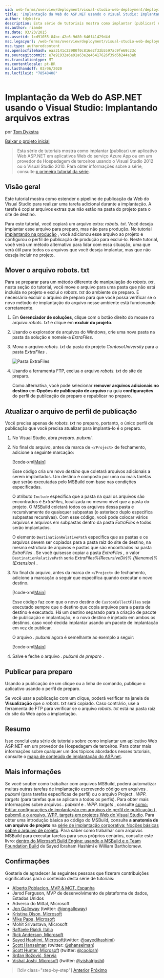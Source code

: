 ```yaml
---
uid: web-forms/overview/deployment/visual-studio-web-deployment/deploying-extra-files
title: 'Implantação da Web do ASP.NET usando o Visual Studio: Implantando arquivos extras | Microsoft Docs'
author: tdykstra
description: Esta série de tutoriais mostra como implantar (publicar) um aplicativo Web ASP.NET em aplicativos Web do serviço Azure App ou em um provedor de Hospedagem de terceiros, por usin...
ms.author: riande
ms.date: 03/23/2015
ms.assetid: 1cd91055-84bc-42c6-9d80-646f41429d4d
msc.legacyurl: /web-forms/overview/deployment/visual-studio-web-deployment/deploying-extra-files
msc.type: authoredcontent
ms.openlocfilehash: eaa3141c22980f0c816e2f33b5597ac9fe69c23c
ms.sourcegitcommit: e7e91932a6e91a63e2e46417626f39d6b244a3ab
ms.translationtype: MT
ms.contentlocale: pt-BR
ms.lasthandoff: 03/06/2020
ms.locfileid: "78548408"
---
```

# <a name="aspnet-web-deployment-using-visual-studio-deploying-extra-files"></a>Implantação da Web do ASP.NET usando o Visual Studio: Implantando arquivos extras

por [Tom Dykstra](https://github.com/tdykstra)

[Baixar o projeto inicial](https://go.microsoft.com/fwlink/p/?LinkId=282627)

> Esta série de tutoriais mostra como implantar (publicar) um aplicativo Web ASP.NET em aplicativos Web do serviço Azure App ou em um provedor de Hospedagem de terceiros usando o Visual Studio 2012 ou o Visual Studio 2010. Para obter informações sobre a série, consulte [o primeiro tutorial da série](introduction.md).

## <a name="overview"></a>Visão geral

Este tutorial mostra como estender o pipeline de publicação da Web do Visual Studio para realizar uma tarefa adicional durante a implantação. A tarefa é copiar arquivos extras que não estão na pasta do projeto para o site de destino.

Para este tutorial, você copiará um arquivo extra: *robots. txt*. Você deseja implantar esse arquivo para preparo, mas não para produção. No tutorial [implantando na produção](deploying-to-production.md) , você adicionou esse arquivo ao projeto e configurou o perfil de publicação de produção para excluí-lo. Neste tutorial, você verá um método alternativo para lidar com essa situação, uma que será útil para todos os arquivos que você deseja implantar, mas que não deseja incluir no projeto.

## <a name="move-the-robotstxt-file"></a>Mover o arquivo robots. txt

Para se preparar para um método diferente de manipulação do *robots. txt*, nesta seção do tutorial, você move o arquivo para uma pasta que não está incluída no projeto e exclui o *robots. txt* do ambiente de preparo. É necessário excluir o arquivo de preparo para que você possa verificar se o novo método de implantação do arquivo nesse ambiente está funcionando corretamente.

1. Em **Gerenciador de soluções**, clique com o botão direito do mouse no arquivo *robots. txt* e clique em **excluir do projeto**.
2. Usando o explorador de arquivos do Windows, crie uma nova pasta na pasta da solução e nomeie-a *ExtraFiles*.
3. Mova o arquivo *robots. txt* da pasta do projeto *ContosoUniversity* para a pasta *ExtraFiles* .

    ![Pasta ExtraFiles](deploying-extra-files/_static/image1.png)
4. Usando a ferramenta FTP, exclua o arquivo *robots. txt* do site de preparo.

    Como alternativa, você pode selecionar **remover arquivos adicionais no destino** em **Opções de publicação de arquivo** na guia **configurações** do perfil de publicação de preparo e republicar no preparo.

## <a name="update-the-publish-profile-file"></a>Atualizar o arquivo de perfil de publicação

Você precisa apenas de *robots. txt* no preparo, portanto, o único perfil de publicação que você precisa atualizar para implantá-lo é o preparo.

1. No Visual Studio, abra *preparo. pubxml*.
2. No final do arquivo, antes da marca de `</Project>` de fechamento, adicione a seguinte marcação:

    [!code-xml[Main](deploying-extra-files/samples/sample1.xml)]

    Esse código cria um novo *destino* que coletará arquivos adicionais a serem implantados. Um destino é composto por uma ou mais tarefas que serão executadas pelo MSBuild com base nas condições especificadas.

    O atributo `Include` especifica que a pasta na qual os arquivos são encontrados é *ExtraFiles*, localizada no mesmo nível que a pasta do projeto. O MSBuild coletará todos os arquivos dessa pasta e recursivamente de quaisquer subpastas (o asterisco duplo especifica subpastas recursivas). Com esse código, você pode colocar vários arquivos e arquivos em subpastas dentro da pasta *ExtraFiles* e todos serão implantados.

    O elemento `DestinationRelativePath` especifica que as pastas e os arquivos devem ser copiados para a pasta raiz do site de destino, na mesma estrutura de arquivos e pastas que são encontrados na pasta *ExtraFiles* . Se você quisesse copiar a pasta *ExtraFiles* , o valor `DestinationRelativePath` seria *ExtraFiles\%(RecursiveDir)% (filename)% (Extension)* .
3. No final do arquivo, antes da marca de `</Project>` de fechamento, adicione a marcação a seguir que especifica quando executar o novo destino.

    [!code-xml[Main](deploying-extra-files/samples/sample2.xml)]

    Esse código faz com que o novo destino de `CustomCollectFiles` seja executado sempre que o destino que copia arquivos para a pasta de destino é executado. Há um destino separado para a criação de pacote de publicação e implantação, e o novo destino é injetado em ambos os destinos, caso você decida implantar usando um pacote de implantação em vez de publicar.

    O arquivo *. pubxml* agora é semelhante ao exemplo a seguir:

    [!code-xml[Main](deploying-extra-files/samples/sample3.xml?highlight=53-71)]
4. Salve e feche o arquivo *. pubxml de preparo* .

## <a name="publish-to-staging"></a>Publicar para preparo

Usando a publicação de um clique ou a linha de comando, publique o aplicativo usando o perfil de preparo.

Se você usar a publicação com um clique, poderá verificar na janela de **Visualização** que o *robots. txt* será copiado. Caso contrário, use a ferramenta de FTP para verificar se o arquivo *robots. txt* está na pasta raiz do site da Web após a implantação.

## <a name="summary"></a>Resumo

Isso conclui esta série de tutoriais sobre como implantar um aplicativo Web ASP.NET em um provedor de Hospedagem de terceiros. Para obter mais informações sobre qualquer um dos tópicos abordados nesses tutoriais, consulte o [mapa de conteúdo de implantação do ASP.net](https://go.microsoft.com/fwlink/p/?LinkId=282413).

## <a name="more-information"></a>Mais informações

Se você souber como trabalhar com arquivos MSBuild, poderá automatizar muitas outras tarefas de implantação escrevendo código em arquivos *. pubxml* (para tarefas específicas de perfil) ou o arquivo Project *. WPP. targets* (para tarefas que se aplicam a todos os perfis). Para obter mais informações sobre arquivos *. pubxml* e *. WPP. targets* , consulte [como: Editar configurações de implantação em arquivos de perfil de publicação (. pubxml) e o arquivo. WPP. targets em projetos Web do Visual Studio](https://msdn.microsoft.com/library/ff398069). Para obter uma introdução básica ao código do MSBuild, consulte **a anatomia de um arquivo de projeto** na [série de implantação corporativa: Noções básicas sobre o arquivo de projeto](../web-deployment-in-the-enterprise/understanding-the-project-file.md). Para saber como trabalhar com arquivos MSBuild para executar tarefas para seus próprios cenários, consulte este livro: [dentro do Microsoft Build Engine: usando o MSBuild e o Team Foundation Build](http://msbuildbook.com) de Sayed Ibraham Hashimi e William Bartholomew.

## <a name="acknowledgements"></a>Confirmações

Gostaria de agradecer às seguintes pessoas que fizeram contribuições significativas para o conteúdo desta série de tutoriais:

- [Alberto Poblacion, MVP &amp; MCT, Espanha](https://mvp.microsoft.com/mvp/Alberto%20Poblacion%20Bolano-36772)
- Jarod Ferguson, MVP de desenvolvimento de plataforma de dados, Estados Unidos
- Adverso do Mittal, Microsoft
- [Jon Galloway](https://weblogs.asp.net/jgalloway) (twitter: [@jongalloway](http://twitter.com/jongalloway))
- [Kristina Olson, Microsoft](https://blogs.iis.net/krolson/default.aspx)
- [Mike Papa, Microsoft](http://www.mikepope.com/blog/DisplayBlog.aspx)
- Mohit Srivastava, Microsoft
- [Raffaele Rialdi, Itália](http://www.iamraf.net/)
- [Rick Anderson, Microsoft](https://blogs.msdn.com/b/rickandy/)
- [Sayed Hashimi, Microsoft](http://sedodream.com/default.aspx)(twitter: [@sayedihashimi](http://twitter.com/sayedihashimi))
- [Scott Hanselman](http://www.hanselman.com/blog/) (twitter: [@shanselman](http://twitter.com/shanselman))
- [Scott Hunter, Microsoft](https://blogs.msdn.com/b/scothu/) (twitter: [@coolcsh](http://twitter.com/coolcsh))
- [Srđan Božović, Sérvia](http://msforge.net/blogs/zmajcek/)
- [Vishal Joshi, Microsoft](http://vishaljoshi.blogspot.com/) (twitter: [@vishalrjoshi](http://twitter.com/vishalrjoshi))

> [!div class="step-by-step"]
> [Anterior](command-line-deployment.md)
> [Próximo](troubleshooting.md)
